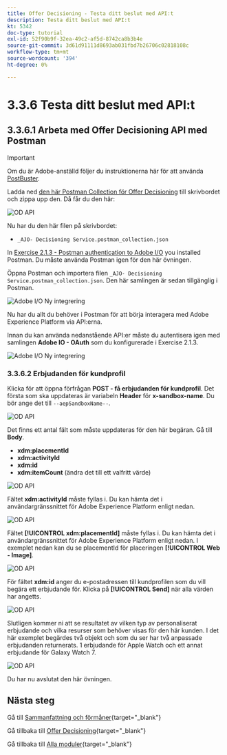 ```yaml
---
title: Offer Decisioning - Testa ditt beslut med API:t
description: Testa ditt beslut med API:t
kt: 5342
doc-type: tutorial
exl-id: 52f90b9f-32ea-49c2-af5d-8742ca8b3b4e
source-git-commit: 3d61d91111d8693ab031fbd7b26706c02818108c
workflow-type: tm+mt
source-wordcount: '394'
ht-degree: 0%

---
```


# 3.3.6 Testa ditt beslut med API:t

## 3.3.6.1 Arbeta med Offer Decisioning API med Postman

>[!IMPORTANT]
>
>Om du är Adobe-anställd följer du instruktionerna här för att använda [PostBuster](./../../../../modules/getting-started/gettingstarted/ex8.md).

Ladda ned [den här Postman Collection för Offer Decisioning](./../../../../assets/postman/postman_offer-decisioning.zip) till skrivbordet och zippa upp den. Då får du den här:

![OD API](./images/unzip.png)

Nu har du den här filen på skrivbordet:

- `_AJO- Decisioning Service.postman_collection.json`

In [Exercise 2.1.3 - Postman authentication to Adobe I/O](./../../../../modules/delivery-activation/rtcdp-b2c/rtcdpb2c-1/ex3.md) you installed Postman. Du måste använda Postman igen för den här övningen.

Öppna Postman och importera filen `_AJO- Decisioning Service.postman_collection.json`. Den här samlingen är sedan tillgänglig i Postman.

![Adobe I/O Ny integrering](./images/postmanui.png)

Nu har du allt du behöver i Postman för att börja interagera med Adobe Experience Platform via API:erna.

Innan du kan använda nedanstående API:er måste du autentisera igen med samlingen **Adobe IO - OAuth** som du konfigurerade i Exercise 2.1.3.

![Adobe I/O Ny integrering](./images/postmanui1.png)


### 3.3.6.2 Erbjudanden för kundprofil

Klicka för att öppna förfrågan **POST - få erbjudanden för kundprofil**. Det första som ska uppdateras är variabeln **Header** för **x-sandbox-name**. Du bör ange det till `--aepSandboxName--`.

![OD API](./images/api23.png)

Det finns ett antal fält som måste uppdateras för den här begäran. Gå till **Body**.

- **xdm:placementId**
- **xdm:activityId**
- **xdm:id**
- **xdm:itemCount** (ändra det till ett valfritt värde)

![OD API](./images/api24.png)

Fältet **xdm:activityId** måste fyllas i. Du kan hämta det i användargränssnittet för Adobe Experience Platform enligt nedan.

![OD API](./images/activityid.png)

Fältet **[!UICONTROL xdm:placementId]** måste fyllas i. Du kan hämta det i användargränssnittet för Adobe Experience Platform enligt nedan. I exemplet nedan kan du se placementId för placeringen **[!UICONTROL Web - Image]**.

![OD API](./images/placementid.png)

För fältet **xdm:id** anger du e-postadressen till kundprofilen som du vill begära ett erbjudande för. Klicka på **[!UICONTROL Send]** när alla värden har angetts.

![OD API](./images/api24a.png)

Slutligen kommer ni att se resultatet av vilken typ av personaliserat erbjudande och vilka resurser som behöver visas för den här kunden. I det här exemplet begärdes två objekt och som du ser har två anpassade erbjudanden returnerats. 1 erbjudande för Apple Watch och ett annat erbjudande för Galaxy Watch 7.

![OD API](./images/api25.png)

Du har nu avslutat den här övningen.

## Nästa steg

Gå till [Sammanfattning och förmåner](./summary.md){target="_blank"}

Gå tillbaka till [Offer Decisioning](offer-decisioning.md){target="_blank"}

Gå tillbaka till [Alla moduler](./../../../../overview.md){target="_blank"}
